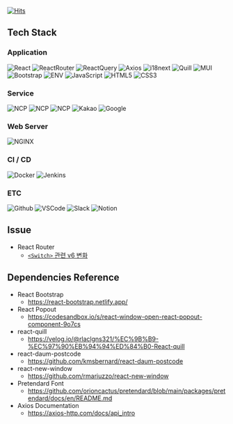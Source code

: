 [![Hits](https://hits.seeyoufarm.com/api/count/incr/badge.svg?url=https%3A%2F%2Fgithub.com%2Fhook-killer%2Ffront-end&count_bg=%236FC22F&title_bg=%23C93E3E&icon=react.svg&icon_color=%23E7E7E7&title=%EC%9D%91%EC%95%A0&edge_flat=false)](https://hits.seeyoufarm.com)

## Tech Stack

### Application

![React](https://img.shields.io/badge/React-v.18-61DAFB?style=flat&logo=React&logoColor=white)
![ReactRouter](https://img.shields.io/badge/ReactRouter-v.6-CA4245?style=flat&logo=React_Router&logoColor=white)
![ReactQuery](https://img.shields.io/badge/ReactQuery-v.6-FF4154?style=flat&logo=React_Query&logoColor=white)
![Axios](https://img.shields.io/badge/Axios-5A29E4?style=flat&logo=Axios&logoColor=white)
![i18next](https://img.shields.io/badge/i18next-26A69A?style=flat&logo=i18next&logoColor=white)
![Quill](https://img.shields.io/badge/React-Quill-green)
![MUI](https://img.shields.io/badge/MUI-007FFF?style=flat&logo=MUI&logoColor=white)
![Bootstrap](https://img.shields.io/badge/Bootstrap-v.5-7952B3?style=flat&logo=Bootstrap&logoColor=white)
![ENV](https://img.shields.io/badge/.env-ECD53F?style=flat&logo=.env&logoColor=white)
![JavaScript](https://img.shields.io/badge/JavaScript-E7DF1E?style=flat&logo=javascript&logoColor=white)
![HTML5](https://img.shields.io/badge/html-5-E34F26?style=flat&logo=html5&logoColor=white)
![CSS3](https://img.shields.io/badge/css-3-1572B6?style=flat&logo=css3&logoColor=white)

### Service

![NCP](https://img.shields.io/badge/NCP-Load_Balancer-03C75A?style=flat&logo=Naver&logoColor=white)
![NCP](https://img.shields.io/badge/NCP-Container_Registry-03C75A?style=flat&logo=Naver&logoColor=white)
![NCP](https://img.shields.io/badge/NCP-Object_Storage-03C75A?style=flat&logo=Naver&logoColor=white)
![Kakao](https://img.shields.io/badge/Kakao-OAuth-FFCD00?style=flat&logo=KakaoTalk&logoColor=white)
![Google](https://img.shields.io/badge/Google-OAuth-4285F4?style=flat&logo=Google&logoColor=white)

### Web Server

![NGINX](https://img.shields.io/badge/NGINX-009639?style=flat&logo=NGINX&logoColor=white)

### CI / CD

![Docker](https://img.shields.io/badge/Docker-2496ED?style=flat&logo=Docker&logoColor=white)
![Jenkins](https://img.shields.io/badge/Jenkins-D24939?style=flat&logo=Jenkins&logoColor=white)

### ETC

![Github](https://img.shields.io/badge/GitHub-181717?style=flat&logo=GitHub&logoColor=white)
![VSCode](https://img.shields.io/badge/VSCode-007ACC?style=flat&logo=Visual-Studio-Code&logoColor=white)
![Slack](https://img.shields.io/badge/Slack-4A154B?style=flat&logo=Slack&logoColor=white)
![Notion](https://img.shields.io/badge/Notion-000000?style=flat&logo=Notion&logoColor=white)

## Issue

- React Router
  - [`<Switch>` 관련 v6 변화](https://0cddo-room.tistory.com/entry/react-router%EC%82%AC%EC%9A%A9%EA%B3%BC-v6%EC%97%90%EC%84%9C%EC%9D%98-switch%EC%9D%98-%EB%B3%80%ED%99%94)

## Dependencies Reference

- React Bootstrap
  - https://react-bootstrap.netlify.app/
- React Popout
  - https://codesandbox.io/s/react-window-open-react-popout-component-9o7cs
- react-quill
  - https://velog.io/@rlaclgns321/%EC%9B%B9-%EC%97%90%EB%94%94%ED%84%B0-React-quill
- react-daum-postcode
  - https://github.com/kmsbernard/react-daum-postcode
- react-new-window
  - https://github.com/rmariuzzo/react-new-window
- Pretendard Font
  - https://github.com/orioncactus/pretendard/blob/main/packages/pretendard/docs/en/README.md
- Axios Documentation
  - https://axios-http.com/docs/api_intro
